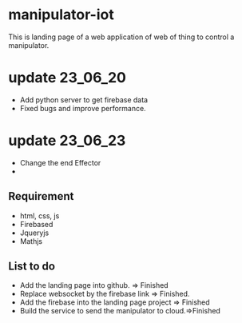 # manipulator-iot
This is landing page of a web application of web of thing to control a manipulator.
# update 23_06_20
- Add python server to get firebase data
- Fixed bugs and improve performance.

# update 23_06_23
- Change the end Effector 
- 

## Requirement
- html, css, js
- Firebased
- Jqueryjs
- Mathjs

## List to do
- Add the landing page into github. => Finished
- Replace websocket by the firebase link => Finished.
- Add the firebase into the landing page project => Finished
- Build the service to send the manipulator to cloud.=>Finished